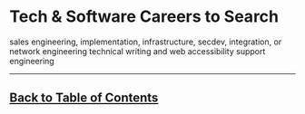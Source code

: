# Tech & Software Careers to Search

sales engineering, implementation, infrastructure, secdev, integration, or network engineering
technical writing and  web accessibility
support engineering

<hr>

## [Back to Table of Contents](./README)